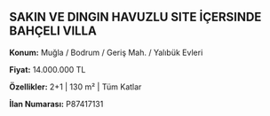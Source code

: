 ## SAKIN VE DINGIN HAVUZLU SITE İÇERSINDE BAHÇELI VILLA

**Konum:** Muğla / Bodrum / Geriş Mah. / Yalıbük Evleri

**Fiyat:** 14.000.000 TL

**Özellikler:** 2+1 | 130 m² | Tüm Katlar

**İlan Numarası:** P87417131
